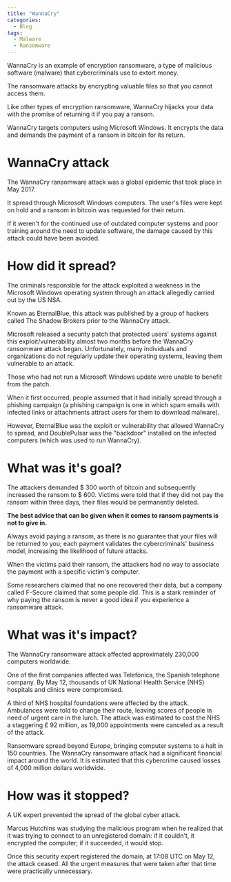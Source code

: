 ```yaml
---
title: "WannaCry"
categories:
  - Blog
tags:
  - Malware
  - Ransomware
---
```


WannaCry is an example of encryption ransomware, a type of malicious software (malware) that cybercriminals use to extort money.

The ransomware attacks by encrypting valuable files so that you cannot access them.

Like other types of encryption ransomware, WannaCry hijacks your data with the promise of returning it if you pay a ransom.

WannaCry targets computers using Microsoft Windows. It encrypts the data and demands the payment of a ransom in bitcoin for its return.

<h1>WannaCry attack</h1>

The WannaCry ransomware attack was a global epidemic that took place in May 2017.

It spread through Microsoft Windows computers. The user's files were kept on hold and a ransom in bitcoin was requested for their return.

If it weren't for the continued use of outdated computer systems and poor training around the need to update software, the damage caused by this attack could have been avoided.

<h1>How did it spread?</h1>

The criminals responsible for the attack exploited a weakness in the Microsoft Windows operating system through an attack allegedly carried out by the US NSA.

Known as EternalBlue, this attack was published by a group of hackers called The Shadow Brokers prior to the WannaCry attack.

Microsoft released a security patch that protected users' systems against this exploit/vulnerability almost two months before the WannaCry ransomware attack began. Unfortunately, many individuals and organizations do not regularly update their operating systems, leaving them vulnerable to an attack.

Those who had not run a Microsoft Windows update were unable to benefit from the patch.

When it first occurred, people assumed that it had initially spread through a phishing campaign (a phishing campaign is one in which spam emails with infected links or attachments attract users for them to download malware). 

However, EternalBlue was the exploit or vulnerability that allowed WannaCry to spread, and DoublePulsar was the "backdoor" installed on the infected computers (which was used to run WannaCry).

<h1> What was it's goal?</h1>

The attackers demanded $ 300 worth of bitcoin and subsequently increased the ransom to $ 600. Victims were told that if they did not pay the ransom within three days, their files would be permanently deleted.

<b>The best advice that can be given when it comes to ransom payments is not to give in. </b>

Always avoid paying a ransom, as there is no guarantee that your files will be returned to you; each payment validates the cybercriminals' business model, increasing the likelihood of future attacks.

When the victims paid their ransom, the attackers had no way to associate the payment with a specific victim's computer.

Some researchers claimed that no one recovered their data, but a company called F-Secure claimed that some people did. This is a stark reminder of why paying the ransom is never a good idea if you experience a ransomware attack.

<h1> What was it's impact?</h1>

The WannaCry ransomware attack affected approximately 230,000 computers worldwide.

One of the first companies affected was Telefónica, the Spanish telephone company. By May 12, thousands of UK National Health Service (NHS) hospitals and clinics were compromised.

A third of NHS hospital foundations were affected by the attack. Ambulances were told to change their route, leaving scores of people in need of urgent care in the lurch. The attack was estimated to cost the NHS a staggering £ 92 million, as 19,000 appointments were canceled as a result of the attack.

Ransomware spread beyond Europe, bringing computer systems to a halt in 150 countries. The WannaCry ransomware attack had a significant financial impact around the world. It is estimated that this cybercrime caused losses of 4,000 million dollars worldwide.


<h1> How was it stopped?</h1>

A UK expert prevented the spread of the global cyber attack. 

Marcus Hutchins was studying the malicious program when he realized that it was trying to connect to an unregistered domain: if it couldn't, it encrypted the computer; if it succeeded, it would stop.

Once this security expert registered the domain, at 17:08 UTC on May 12, the attack ceased. All the urgent measures that were taken after that time were practically unnecessary.
